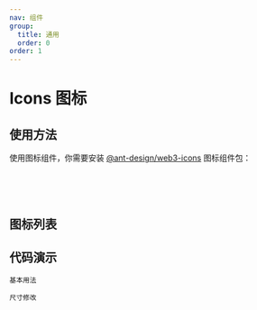 ```yaml
---
nav: 组件
group:
  title: 通用
  order: 0
order: 1
---
```


# Icons 图标

## 使用方法

使用图标组件，你需要安装 [@ant-design/web3-icons](https://www.npmjs.com/package/@ant-design/web3-icons) 图标组件包：

<br />

<NormalInstallDependencies packageNames="@ant-design/web3-icons" save="true"></NormalInstallDependencies>

<br />

## 图标列表

<IconSearch></IconSearch>

## 代码演示

<code src="./demos/basic.tsx">基本用法</code>

<code src="./demos/size.tsx">尺寸修改</code>
